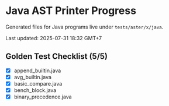# Java AST Printer Progress

Generated files for Java programs live under `tests/aster/x/java`.

Last updated: 2025-07-31 18:32 GMT+7

## Golden Test Checklist (5/5)
- [x] append_builtin.java
- [x] avg_builtin.java
- [x] basic_compare.java
- [x] bench_block.java
- [x] binary_precedence.java
